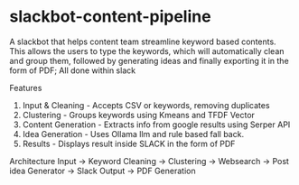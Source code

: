 # slackbot-content-pipeline
A slackbot that helps content team streamline keyword based contents. This allows the users to type the keywords, which will automatically clean and group them, followed by generating ideas and finally exporting it in the form of PDF; All done within slack


Features
1. Input & Cleaning - Accepts CSV or keywords, removing duplicates
2. Clustering - Groups keywords using Kmeans and TFDF Vector
3. Content Generation - Extracts info from google results using Serper API
4. Idea Generation - Uses Ollama llm and rule based fall back.
5. Results - Displays result inside SLACK in the form of PDF

Architecture
Input -> Keyword Cleaning -> Clustering -> Websearch -> Post idea Generator -> Slack Output -> PDF Generation
